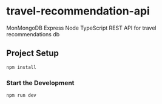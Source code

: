 # travel-recommendation-api

MonMongoDB Express Node TypeScript REST API for travel recommendations db

## Project Setup

```sh
npm install
```

### Start the Development

```sh
npm run dev
```
